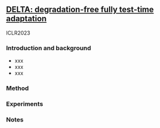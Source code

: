 ## [DELTA: degradation-free fully test-time adaptation](https://arxiv.org/abs/2301.13018#:~:text=Fully%20test%2Dtime%20adaptation%20aims,differs%20from%20the%20training%20distribution)

ICLR2023

### Introduction and background
- xxx
- xxx
- xxx

### Method

### Experiments

### Notes
